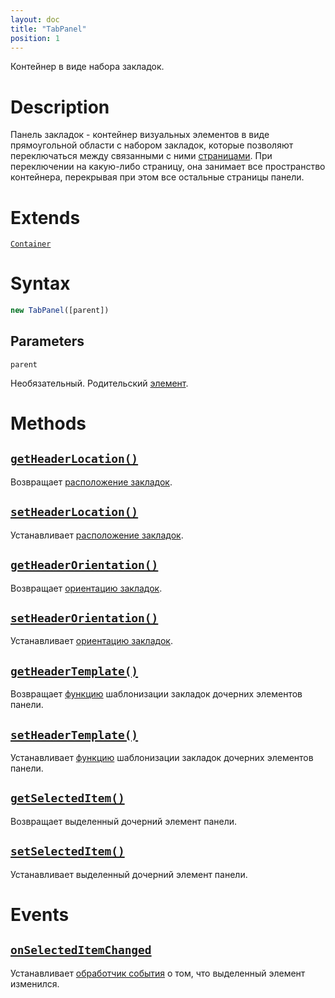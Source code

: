 ```yaml
---
layout: doc
title: "TabPanel"
position: 1
---
```


Контейнер в виде набора закладок.

# Description

Панель закладок - контейнер визуальных элементов в виде прямоугольной области с набором закладок,
которые позволяют переключаться между связанными с ними [страницами](TabPage/). При переключении
на какую-либо страницу, она занимает все пространство контейнера, перекрывая при этом все остальные
страницы панели.

# Extends

[`Container`](../../KeyConcepts/Container/)

# Syntax

```js
new TabPanel([parent])
```

## Parameters

`parent`

Необязательный. Родительский [элемент](../../KeyConcepts/Element/).

# Methods

## [`getHeaderLocation()`](TabPanel.getHeaderLocation/)

Возвращает [расположение закладок](TabHeaderLocation/).

## [`setHeaderLocation()`](TabPanel.setHeaderLocation/)

Устанавливает [расположение закладок](TabHeaderLocation/).

## [`getHeaderOrientation()`](TabPanel.getHeaderOrientation/)

Возвращает [ориентацию закладок](TabHeaderOrientation/).

## [`setHeaderOrientation()`](TabPanel.setHeaderOrientation/)

Устанавливает [ориентацию закладок](TabHeaderOrientation/).

## [`getHeaderTemplate()`](TabPanel.getHeaderTemplate/)

Возвращает [функцию](../../KeyConcepts/Script/) шаблонизации закладок дочерних элементов панели.

## [`setHeaderTemplate()`](TabPanel.setHeaderTemplate/)

Устанавливает [функцию](../../KeyConcepts/Script/) шаблонизации закладок дочерних элементов панели.

## [`getSelectedItem()`](TabPanel.getSelectedItem/)

Возвращает выделенный дочерний элемент панели.

## [`setSelectedItem()`](TabPanel.setSelectedItem/)

Устанавливает выделенный дочерний элемент панели.

# Events

## [`onSelectedItemChanged`](TabPanel.onSelectedItemChanged/)

Устанавливает [обработчик события](../../KeyConcepts/Script/) о том, что выделенный элемент изменился.
